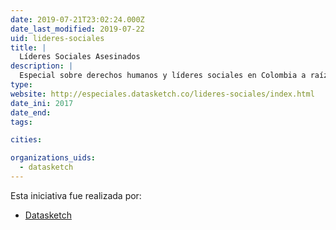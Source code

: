 ```yaml
---
date: 2019-07-21T23:02:24.000Z
date_last_modified: 2019-07-22
uid: lideres-sociales
title: |
  Líderes Sociales Asesinados
description: |
  Especial sobre derechos humanos y líderes sociales en Colombia a raíz de los asesinatos sistemáticos a líderes y líderesas sociales desde la Firma de los Acuerdos de Paz con las FARC y el Gobierno colombiano. Se puede evidenciar una aplicación donde se puede navegar por los nombres de los líderes asesinados, las causas que defendían y la región.
type: 
website: http://especiales.datasketch.co/lideres-sociales/index.html
date_ini: 2017
date_end: 
tags:

cities: 

organizations_uids:
  - datasketch
---
```


Esta iniciativa fue realizada por:

- [Datasketch](/organizaciones/datasketch)
